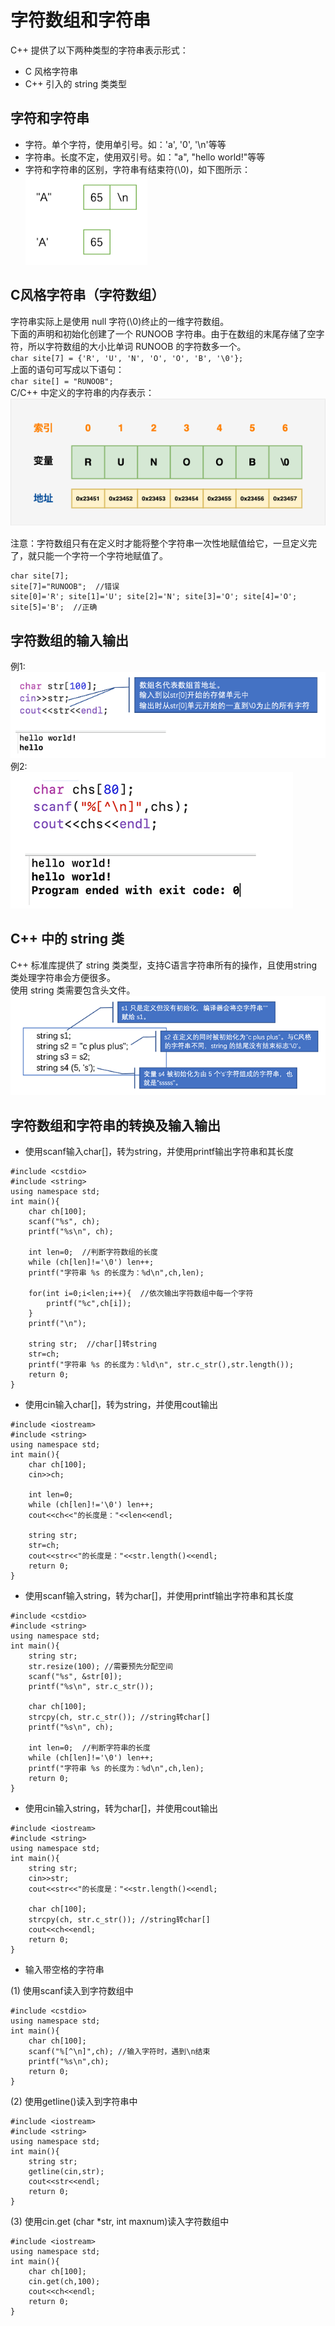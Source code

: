 # 字符数组和字符串
C++ 提供了以下两种类型的字符串表示形式：  

* C 风格字符串  
* C++ 引入的 string 类类型

## 字符和字符串
* 字符。单个字符，使用单引号。如：'a', '0', '\n'等等
* 字符串。长度不定，使用双引号。如："a", "hello world!"等等
* 字符和字符串的区别，字符串有结束符(\0)，如下图所示：  
![字符和字符串的区别](https://github.com/csxlf/ybt_ssoier_cn/blob/main/ABC/image/011.png)  

## C风格字符串（字符数组）
字符串实际上是使用 null 字符(\0)终止的一维字符数组。  
下面的声明和初始化创建了一个 RUNOOB 字符串。由于在数组的末尾存储了空字符，所以字符数组的大小比单词 RUNOOB 的字符数多一个。  
`char site[7] = {'R', 'U', 'N', 'O', 'O', 'B', '\0'};`  
上面的语句可写成以下语句：  
`char site[] = "RUNOOB";`  
C/C++ 中定义的字符串的内存表示：  
![字符串的内存表示](https://github.com/csxlf/ybt_ssoier_cn/blob/main/ABC/image/012.png)   

注意：字符数组只有在定义时才能将整个字符串一次性地赋值给它，一旦定义完了，就只能一个字符一个字符地赋值了。   

```
char site[7];
site[7]="RUNOOB";  //错误
site[0]='R'; site[1]='U'; site[2]='N'; site[3]='O'; site[4]='O'; site[5]='B';  //正确
```
## 字符数组的输入输出
例1:  
![字符数组的输入输出例1](https://github.com/csxlf/ybt_ssoier_cn/blob/main/ABC/image/013.png)  
例2:  
![字符数组的输入输出例2](https://github.com/csxlf/ybt_ssoier_cn/blob/main/ABC/image/014.png)  

## C++ 中的 string 类
C++ 标准库提供了 string 类类型，支持C语言字符串所有的操作，且使用string 类处理字符串会方便很多。  
使用 string 类需要包含头文件<string>。  
![string的定义和赋值](https://github.com/csxlf/ybt_ssoier_cn/blob/main/ABC/image/015.png)   

## 字符数组和字符串的转换及输入输出
* 使用scanf输入char[]，转为string，并使用printf输出字符串和其长度

```
#include <cstdio>
#include <string>
using namespace std;
int main(){
    char ch[100];
    scanf("%s", ch);
    printf("%s\n", ch);
    
    int len=0;  //判断字符数组的长度
    while (ch[len]!='\0') len++;
    printf("字符串 %s 的长度为：%d\n",ch,len);
    
    for(int i=0;i<len;i++){  //依次输出字符数组中每一个字符
        printf("%c",ch[i]);
    }
    printf("\n");
    
    string str;  //char[]转string
    str=ch;
    printf("字符串 %s 的长度为：%ld\n", str.c_str(),str.length());
    return 0;
}
```
* 使用cin输入char[]，转为string，并使用cout输出

```
#include <iostream>
#include <string>
using namespace std;
int main(){
    char ch[100];
    cin>>ch;
    
    int len=0;
    while (ch[len]!='\0') len++;
    cout<<ch<<"的长度是："<<len<<endl;
    
    string str;
    str=ch;
    cout<<str<<"的长度是："<<str.length()<<endl;
    return 0;
}
```
* 使用scanf输入string，转为char[]，并使用printf输出字符串和其长度

```
#include <cstdio>
#include <string>
using namespace std;
int main(){
    string str;
    str.resize(100); //需要预先分配空间
    scanf("%s", &str[0]);
    printf("%s\n", str.c_str());
    
    char ch[100];  
    strcpy(ch, str.c_str()); //string转char[]
    printf("%s\n", ch);
    
    int len=0;  //判断字符串的长度
    while (ch[len]!='\0') len++;
    printf("字符串 %s 的长度为：%d\n",ch,len);
    return 0;
}
```
* 使用cin输入string，转为char[]，并使用cout输出

```
#include <iostream>
#include <string>
using namespace std;
int main(){
    string str;
    cin>>str;
    cout<<str<<"的长度是："<<str.length()<<endl;

    char ch[100];
    strcpy(ch, str.c_str()); //string转char[]
    cout<<ch<<endl;
    return 0;
}
```
* 输入带空格的字符串

(1) 使用scanf读入到字符数组中

```
#include <cstdio>
using namespace std;
int main(){
    char ch[100];
    scanf("%[^\n]",ch); //输入字符时，遇到\n结束
    printf("%s\n",ch);
    return 0;
}
```
(2) 使用getline()读入到字符串中

```
#include <iostream>
#include <string>
using namespace std;
int main(){
    string str;
    getline(cin,str);
    cout<<str<<endl;
    return 0;
}
```
(3) 使用cin.get (char *str, int maxnum)读入字符数组中

```
#include <iostream>
using namespace std;
int main(){
    char ch[100];
    cin.get(ch,100);
    cout<<ch<<endl;
    return 0;
}
```
